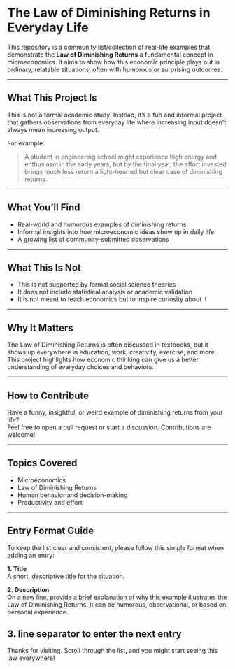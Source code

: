 # The Law of Diminishing Returns in Everyday Life

This repository is a community list/collection of real-life examples that demonstrate the **Law of Diminishing Returns**  a fundamental concept in microeconomics. It aims to show how this economic principle plays out in ordinary, relatable situations, often with humorous or surprising outcomes.

---

## What This Project Is

This is not a formal academic study. Instead, it’s a fun and informal project that gathers observations from everyday life where increasing input doesn't always mean increasing output.

For example:
> A student in engineering school might experience high energy and enthusiasm in the early years, but by the final year, the effort invested brings much less return  a light-hearted but clear case of diminishing returns.

---

## What You’ll Find

- Real-world and humorous examples of diminishing returns  
- Informal insights into how microeconomic ideas show up in daily life  
- A growing list of community-submitted observations

---

## What This Is Not

- This is not supported by formal social science theories  
- It does not include statistical analysis or academic validation  
- It is not meant to teach economics but to inspire curiosity about it

---

## Why It Matters

The Law of Diminishing Returns is often discussed in textbooks, but it shows up everywhere  in education, work, creativity, exercise, and more. This project highlights how economic thinking can give us a better understanding of everyday choices and behaviors.

---

## How to Contribute

Have a funny, insightful, or weird example of diminishing returns from your life?  
Feel free to open a pull request or start a discussion. Contributions are welcome!

---

## Topics Covered

- Microeconomics  
- Law of Diminishing Returns  
- Human behavior and decision-making  
- Productivity and effort

---

## Entry Format Guide

To keep the list clear and consistent, please follow this simple format when adding an entry:

**1. Title**  
A short, descriptive title for the situation.

**2. Description**  
On a new line, provide a brief explanation of why this example illustrates the Law of Diminishing Returns. It can be humorous, observational, or based on personal experience.

**3. line separator to enter the next entry**
---

Thanks for visiting. Scroll through the list, and you might start seeing this law everywhere!
